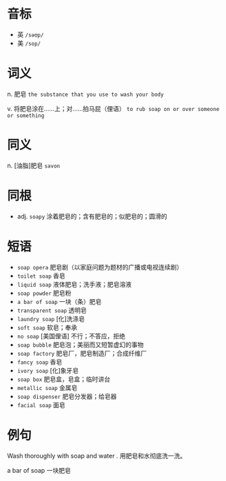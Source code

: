 # 音标

- 英 `/səʊp/`
- 美 `/sop/`

# 词义

n. 肥皂
`the substance that you use to wash your body`

v. 将肥皂涂在……上；对……拍马屁（俚语）
`to rub soap on or over someone or something`

# 同义

n. [油脂]肥皂
`savon`

# 同根

- adj. `soapy` 涂着肥皂的；含有肥皂的；似肥皂的；圆滑的

# 短语

- `soap opera` 肥皂剧（以家庭问题为题材的广播或电视连续剧）
- `toilet soap` 香皂
- `liquid soap` 液体肥皂；洗手液；肥皂溶液
- `soap powder` 肥皂粉
- `a bar of soap` 一块（条）肥皂
- `transparent soap` 透明皂
- `laundry soap` [化]洗涤皂
- `soft soap` 软皂；奉承
- `no soap` [美国俚语] 不行；不答应，拒绝
- `soap bubble` 肥皂泡；美丽而又短暂虚幻的事物
- `soap factory` 肥皂厂，肥皂制造厂；合成纤维厂
- `fancy soap` 香皂
- `ivory soap` [化]象牙皂
- `soap box` 肥皂盒，皂盒；临时讲台
- `metallic soap` 金属皂
- `soap dispenser` 肥皂分发器；给皂器
- `facial soap` 面皂

# 例句

Wash thoroughly with soap and water .
用肥皂和水彻底洗一洗。

a bar of soap
一块肥皂


